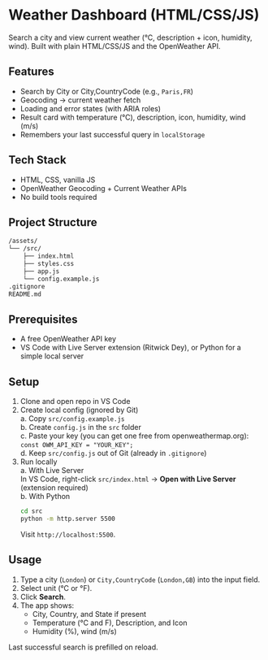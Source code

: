 # Weather Dashboard (HTML/CSS/JS)

Search a city and view current weather (°C, description + icon, humidity, wind). Built with plain HTML/CSS/JS and the OpenWeather API.

## Features
- Search by City or City,CountryCode (e.g., `Paris,FR`)
- Geocoding → current weather fetch
- Loading and error states (with ARIA roles)
- Result card with temperature (°C), description, icon, humidity, wind (m/s)
- Remembers your last successful query in `localStorage`

## Tech Stack
- HTML, CSS, vanilla JS
- OpenWeather Geocoding + Current Weather APIs
- No build tools required

## Project Structure
```bash
/assets/                 
└── /src/
    ├── index.html
    ├── styles.css
    ├── app.js
    └── config.example.js   
.gitignore
README.md
```

## Prerequisites
- A free OpenWeather API key
- VS Code with Live Server extension (Ritwick Dey), or Python for a simple local server

## Setup
1. Clone and open repo in VS Code
2. Create local config (ignored by Git)  
   a. Copy `src/config.example.js`  
   b. Create `config.js` in the `src` folder  
   c. Paste your key (you can get one free from openweathermap.org):  
      `const OWM_API_KEY = "YOUR_KEY";`  
   d. Keep `src/config.js` out of Git (already in `.gitignore`)
3. Run locally  
   a. With Live Server<br />
      In VS Code, right-click `src/index.html` → **Open with Live Server** (extension required)  
   b. With Python
      ```bash
      cd src
      python -m http.server 5500
      ```
      Visit `http://localhost:5500`.


## Usage
1. Type a city (`London`) or `City,CountryCode` (`London,GB`) into the input field.  
2. Select unit (°C or °F).  
3. Click **Search**.  
4. The app shows:
   - City, Country, and State if present
   - Temperature (°C and F), Description, and Icon
   - Humidity (%), wind (m/s)

Last successful search is prefilled on reload.

